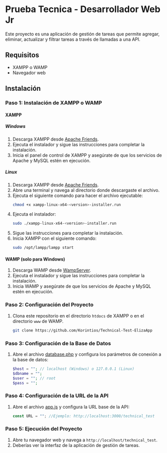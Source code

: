 # Prueba Tecnica - Desarrollador Web Jr

Este proyecto es una aplicación de gestión de tareas que permite agregar, eliminar, actualizar y filtrar tareas a través de llamadas a una API.

## Requisitos

- XAMPP o WAMP
- Navegador web

## Instalación

### Paso 1: Instalación de XAMPP o WAMP

#### XAMPP

##### Windows

1. Descarga XAMPP desde [Apache Friends](https://www.apachefriends.org/index.html).
2. Ejecuta el instalador y sigue las instrucciones para completar la instalación.
3. Inicia el panel de control de XAMPP y asegúrate de que los servicios de Apache y MySQL estén en ejecución.

##### Linux

1. Descarga XAMPP desde [Apache Friends](https://www.apachefriends.org/index.html).
2. Abre una terminal y navega al directorio donde descargaste el archivo.
3. Ejecuta el siguiente comando para hacer el archivo ejecutable:
    ```sh
    chmod +x xampp-linux-x64-<version>-installer.run
    ```
4. Ejecuta el instalador:
    ```sh
    sudo ./xampp-linux-x64-<version>-installer.run
    ```
5. Sigue las instrucciones para completar la instalación.
6. Inicia XAMPP con el siguiente comando:
    ```sh
    sudo /opt/lampp/lampp start
    ```

#### WAMP (solo para Windows)

1. Descarga WAMP desde [WampServer](http://www.wampserver.com/en/).
2. Ejecuta el instalador y sigue las instrucciones para completar la instalación.
3. Inicia WAMP y asegúrate de que los servicios de Apache y MySQL estén en ejecución.

### Paso 2: Configuración del Proyecto

1. Clona este repositorio en el directorio `htdocs` de XAMPP o en el directorio `www` de WAMP.
    ```sh
    git clone https://github.com/Korintios/Technical-Test-ElizaApp
    ```

### Paso 3: Configuración de la Base de Datos

1. Abre el archivo [database.php](http://_vscodecontentref_/0) y configura los parámetros de conexión a la base de datos:
    ```php
    $host = ""; // localhost (Windows) o 127.0.0.1 (Linux)
    $dbname = "";
    $user = ""; // root
    $pass = "";
    ```

### Paso 4: Configuración de la URL de la API

1. Abre el archivo [app.js](http://_vscodecontentref_/1) y configura la URL base de la API:
    ```javascript
    const URL = ""; //Ejemplo: http://localhost:3000/technical_test
    ```

### Paso 5: Ejecución del Proyecto

1. Abre tu navegador web y navega a `http://localhost/technical_test`.
2. Deberías ver la interfaz de la aplicación de gestión de tareas.
